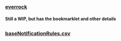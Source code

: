 ### [everrock](https://everrock.github.io/everrock.html)
#### Still a WIP, but has the bookmarklet and other details
##
### [baseNotificationRules.csv](https://everrock.github.io/baseNotificationRules.csv)
